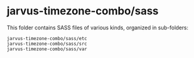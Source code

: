 # jarvus-timezone-combo/sass

This folder contains SASS files of various kinds, organized in sub-folders:

    jarvus-timezone-combo/sass/etc
    jarvus-timezone-combo/sass/src
    jarvus-timezone-combo/sass/var
